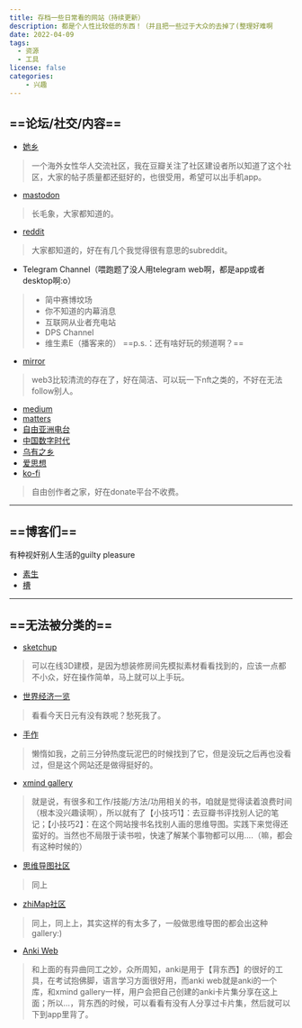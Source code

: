 ```yaml
---
title: 存档一些日常看的网站（持续更新）
description: 都是个人性比较低的东西！（并且把一些过于大众的去掉了(整理好难啊
date: 2022-04-09
tags:
  - 资源
  - 工具
license: false
categories:
    - 兴趣
---
```


## ==论坛/社交/内容==
- [她乡](https://womenoverseas.com/)
>一个海外女性华人交流社区，我在豆瓣关注了社区建设者所以知道了这个社区，大家的帖子质量都还挺好的，也很受用，希望可以出手机app。
- [mastodon](https://mastodon.social/web/home)
> 长毛象，大家都知道的。
- [reddit](https://www.reddit.com/)
> 大家都知道的，好在有几个我觉得很有意思的subreddit。
- Telegram Channel（喂跑题了没人用telegram web啊，都是app或者desktop啊:o）
> - 简中赛博坟场
> - 你不知道的内幕消息
> - 互联网从业者充电站
> - DPS Channel
> - 维生素E（播客来的）
> ==p.s.：还有啥好玩的频道啊？==
- [mirror](https://mirror.xyz/)
> web3比较清流的存在了，好在简洁、可以玩一下nft之类的，不好在无法follow别人。
- [medium](https://medium.com/)
- [matters](https://matters.news/)
- [自由亚洲电台](https://www.rfa.org/mandarin)
- [中国数字时代](https://chinadigitaltimes.net/chinese/)
- [乌有之乡](http://m.wyzxwk.com/)
- [爱思想](https://www.aisixiang.com/)
- [ko-fi](https://ko-fi.com/Manage/)
>自由创作者之家，好在donate平台不收费。

---
## ==博客们==
有种视奸别人生活的guilty pleasure
- [素生](https://z.arlmy.me/)
- [槽](https://miyehn.me/blog/)

---
## ==无法被分类的==
- [sketchup](https://app.sketchup.com/app?hl=en)
>可以在线3D建模，是因为想装修房间先模拟素材看看找到的，应该一点都不小众，好在操作简单，马上就可以上手玩。
- [世界经济一览](https://zh.tradingeconomics.com/stocks)
> 看看今天日元有没有跌呢？愁死我了。
- [手作](https://www.kiinii.com/)
> 懒惰如我，之前三分钟热度玩泥巴的时候找到了它，但是没玩之后再也没看过，但是这个网站还是做得挺好的。
- [xmind gallery](https://www.xmind.net/share/?category=zh)
> 就是说，有很多和工作/技能/方法/功用相关的书，咱就是觉得读着浪费时间（根本没兴趣读啊），所以就有了【小技巧1】：去豆瓣书评找别人记的笔记；【小技巧2】：在这个网站搜书名找别人画的思维导图。实践下来觉得还蛮好的。当然也不局限于读书啦，快速了解某个事物都可以用....（嘛，都会有这种时候的）
- [思维导图社区](https://mm.edrawsoft.cn/community/show/1)
> 同上
- [zhiMap社区](https://zhimap.com/gallery)
> 同上，同上上，其实这样的有太多了，一般做思维导图的都会出这种gallery:)
- [Anki Web](https://ankiweb.net/about)
> 和上面的有异曲同工之妙，众所周知，anki是用于【背东西】的很好的工具，在考试抱佛脚，语言学习方面很好用，而anki web就是anki的一个库，和xmind gallery一样，用户会把自己创建的anki卡片集分享在这上面；所以...，背东西的时候，可以看看有没有人分享过卡片集，然后就可以下到app里背了。
